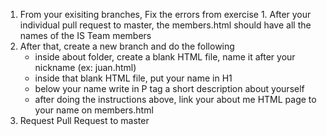 1. From your exisiting branches, Fix the errors from exercise 1. After your individual pull request to master, the members.html should have all the names of the IS Team members
2. After that, create a new branch and do the following
    - inside about folder, create a blank HTML file, name it after your nickname (ex: juan.html)
    - inside that blank HTML file, put your name in H1
    - below your name write in P tag a short description about yourself
    - after doing the instructions above, link your about me HTML page to your name on members.html
3. Request Pull Request to master
